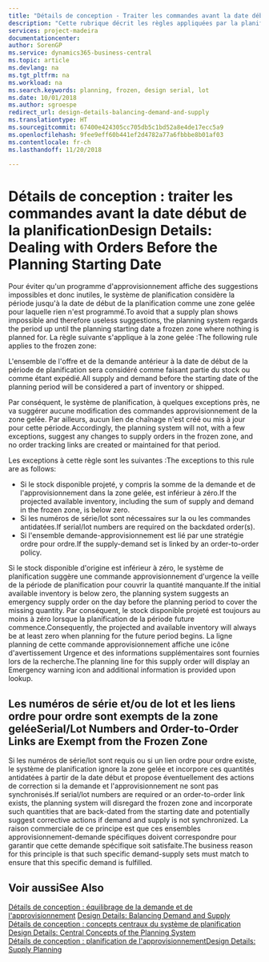 ```yaml
---
title: "Détails de conception - Traiter les commandes avant la date début de la planification | Microsoft Docs"
description: "Cette rubrique décrit les règles appliquées par la planification aux commandes dans la zone gelée."
services: project-madeira
documentationcenter: 
author: SorenGP
ms.service: dynamics365-business-central
ms.topic: article
ms.devlang: na
ms.tgt_pltfrm: na
ms.workload: na
ms.search.keywords: planning, frozen, design serial, lot
ms.date: 10/01/2018
ms.author: sgroespe
redirect_url: design-details-balancing-demand-and-supply
ms.translationtype: HT
ms.sourcegitcommit: 67400e424305cc705db5c1bd52a8e4de17ecc5a9
ms.openlocfilehash: 9fee9eff60b441ef2d4782a77a6fbbbe8b01af03
ms.contentlocale: fr-ch
ms.lasthandoff: 11/20/2018

---
```

# <a name="design-details-dealing-with-orders-before-the-planning-starting-date"></a><span data-ttu-id="cf70d-103">Détails de conception : traiter les commandes avant la date début de la planification</span><span class="sxs-lookup"><span data-stu-id="cf70d-103">Design Details: Dealing with Orders Before the Planning Starting Date</span></span>
<span data-ttu-id="cf70d-104">Pour éviter qu'un programme d'approvisionnement affiche des suggestions impossibles et donc inutiles, le système de planification considère la période jusqu'à la date de début de la planification comme une zone gelée pour laquelle rien n'est programmé.</span><span class="sxs-lookup"><span data-stu-id="cf70d-104">To avoid that a supply plan shows impossible and therefore useless suggestions, the planning system regards the period up until the planning starting date a frozen zone where nothing is planned for.</span></span> <span data-ttu-id="cf70d-105">La règle suivante s'applique à la zone gelée :</span><span class="sxs-lookup"><span data-stu-id="cf70d-105">The following rule applies to the frozen zone:</span></span>  

<span data-ttu-id="cf70d-106">L'ensemble de l'offre et de la demande antérieur à la date de début de la période de planification sera considéré comme faisant partie du stock ou comme étant expédié.</span><span class="sxs-lookup"><span data-stu-id="cf70d-106">All supply and demand before the starting date of the planning period will be considered a part of inventory or shipped.</span></span>  

<span data-ttu-id="cf70d-107">Par conséquent, le système de planification, à quelques exceptions près, ne va suggérer aucune modification des commandes approvisionnement de la zone gelée. Par ailleurs, aucun lien de chaînage n'est créé ou mis à jour pour cette période.</span><span class="sxs-lookup"><span data-stu-id="cf70d-107">Accordingly, the planning system will not, with a few exceptions, suggest any changes to supply orders in the frozen zone, and no order tracking links are created or maintained for that period.</span></span>  

<span data-ttu-id="cf70d-108">Les exceptions à cette règle sont les suivantes :</span><span class="sxs-lookup"><span data-stu-id="cf70d-108">The exceptions to this rule are as follows:</span></span>  

* <span data-ttu-id="cf70d-109">Si le stock disponible projeté, y compris la somme de la demande et de l'approvisionnement dans la zone gelée, est inférieur à zéro.</span><span class="sxs-lookup"><span data-stu-id="cf70d-109">If the projected available inventory, including the sum of supply and demand in the frozen zone, is below zero.</span></span>  
* <span data-ttu-id="cf70d-110">Si les numéros de série/lot sont nécessaires sur la ou les commandes antidatées.</span><span class="sxs-lookup"><span data-stu-id="cf70d-110">If serial/lot numbers are required on the backdated order(s).</span></span>  
* <span data-ttu-id="cf70d-111">Si l'ensemble demande-approvisionnement est lié par une stratégie ordre pour ordre.</span><span class="sxs-lookup"><span data-stu-id="cf70d-111">If the supply-demand set is linked by an order-to-order policy.</span></span>  

<span data-ttu-id="cf70d-112">Si le stock disponible d'origine est inférieur à zéro, le système de planification suggère une commande approvisionnement d'urgence la veille de la période de planification pour couvrir la quantité manquante.</span><span class="sxs-lookup"><span data-stu-id="cf70d-112">If the initial available inventory is below zero, the planning system suggests an emergency supply order on the day before the planning period to cover the missing quantity.</span></span> <span data-ttu-id="cf70d-113">Par conséquent, le stock disponible projeté est toujours au moins à zéro lorsque la planification de la période future commence.</span><span class="sxs-lookup"><span data-stu-id="cf70d-113">Consequently, the projected and available inventory will always be at least zero when planning for the future period begins.</span></span> <span data-ttu-id="cf70d-114">La ligne planning de cette commande approvisionnement affiche une icône d'avertissement Urgence et des informations supplémentaires sont fournies lors de la recherche.</span><span class="sxs-lookup"><span data-stu-id="cf70d-114">The planning line for this supply order will display an Emergency warning icon and additional information is provided upon lookup.</span></span>  

## <a name="seriallot-numbers-and-order-to-order-links-are-exempt-from-the-frozen-zone"></a><span data-ttu-id="cf70d-115">Les numéros de série et/ou de lot et les liens ordre pour ordre sont exempts de la zone gelée</span><span class="sxs-lookup"><span data-stu-id="cf70d-115">Serial/Lot Numbers and Order-to-Order Links are Exempt from the Frozen Zone</span></span>  
<span data-ttu-id="cf70d-116">Si les numéros de série/lot sont requis ou si un lien ordre pour ordre existe, le système de planification ignore la zone gelée et incorpore ces quantités antidatées à partir de la date début et propose éventuellement des actions de correction si la demande et l'approvisionnement ne sont pas synchronisés.</span><span class="sxs-lookup"><span data-stu-id="cf70d-116">If serial/lot numbers are required or an order-to-order link exists, the planning system will disregard the frozen zone and incorporate such quantities that are back-dated from the starting date and potentially suggest corrective actions if demand and supply is not synchronized.</span></span> <span data-ttu-id="cf70d-117">La raison commerciale de ce principe est que ces ensembles approvisionnement-demande spécifiques doivent correspondre pour garantir que cette demande spécifique soit satisfaite.</span><span class="sxs-lookup"><span data-stu-id="cf70d-117">The business reason for this principle is that such specific demand-supply sets must match to ensure that this specific demand is fulfilled.</span></span>  

## <a name="see-also"></a><span data-ttu-id="cf70d-118">Voir aussi</span><span class="sxs-lookup"><span data-stu-id="cf70d-118">See Also</span></span>  
<span data-ttu-id="cf70d-119">[Détails de conception : équilibrage de la demande et de l'approvisionnement](design-details-balancing-demand-and-supply.md) </span><span class="sxs-lookup"><span data-stu-id="cf70d-119">[Design Details: Balancing Demand and Supply](design-details-balancing-demand-and-supply.md) </span></span>  
<span data-ttu-id="cf70d-120">[Détails de conception : concepts centraux du système de planification](design-details-central-concepts-of-the-planning-system.md) </span><span class="sxs-lookup"><span data-stu-id="cf70d-120">[Design Details: Central Concepts of the Planning System](design-details-central-concepts-of-the-planning-system.md) </span></span>  
[<span data-ttu-id="cf70d-121">Détails de conception : planification de l'approvisionnement</span><span class="sxs-lookup"><span data-stu-id="cf70d-121">Design Details: Supply Planning</span></span>](design-details-supply-planning.md)


